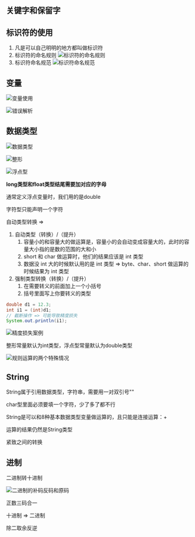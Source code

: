 ## 关键字和保留字

## 标识符的使用
1. 凡是可以自己明明的地方都叫做标识符
2. 标识符的命名规则
	![标识符的命名规则](https://cdn.jsdelivr.net/gh/Vixcity/FigureBed/img/202112222030487.png)
3. 标识符命名规范
	![标识符命名规范](https://cdn.jsdelivr.net/gh/Vixcity/FigureBed/img/202112222035947.png)
	
## 变量
![变量使用](https://cdn.jsdelivr.net/gh/Vixcity/FigureBed/img/202112222057283.png)

![错误解析](https://cdn.jsdelivr.net/gh/Vixcity/FigureBed/img/202112222100225.png)

## 数据类型
![数据类型](https://cdn.jsdelivr.net/gh/Vixcity/FigureBed/img/202112222109535.png)

![整形](https://cdn.jsdelivr.net/gh/Vixcity/FigureBed/img/202112222119759.png)

![浮点型](https://cdn.jsdelivr.net/gh/Vixcity/FigureBed/img/202112222120295.png)

**long类型和float类型结尾需要加对应的字母**

通常定义浮点变量时，我们用的是double

字符型只能声明一个字符

自动类型转换 => 
1. 自动类型（转换）/（提升）
	1. 容量小的和容量大的做运算是，容量小的会自动变成容量大的，此时的容量大小指的是数的范围的大和小
	2. short 和 char 做运算时，他们的结果应该是 int 类型  
	3. 数据没 int 大的时候默认用的是 int 类型 => byte、char、short 做运算的时候结果为 int 类型
2. 强制类型转换（转换）/（提升）
	1. 在需要转义的前面加上一个小括号
	2. 括号里面写上你要转义的类型

```java
double d1 = 12.3;  
int i1 = (int)d1;
// 截断操作 => 可能导致精度损失
System.out.println(i1);
```

![精度损失案例](https://cdn.jsdelivr.net/gh/Vixcity/FigureBed/img/202112242138510.png)

整形常量默认为int类型，浮点型常量默认为double类型

![规则运算的两个特殊情况](https://cdn.jsdelivr.net/gh/Vixcity/FigureBed/img/202112242145867.png)

## String
String属于引用数据类型，字符串，需要用一对双引号""

char型里面必须要填一个字符，少了多了都不行

String是可以和8种基本数据类型变量做运算的，且只能是连接运算：+

运算的结果仍然是String类型

紧致之间的转换

## 进制
二进制转十进制

![二进制的补码反码和原码](https://cdn.jsdelivr.net/gh/Vixcity/FigureBed/img/202112261444479.png)

正数三码合一

十进制 => 二进制

除二取余反逆

